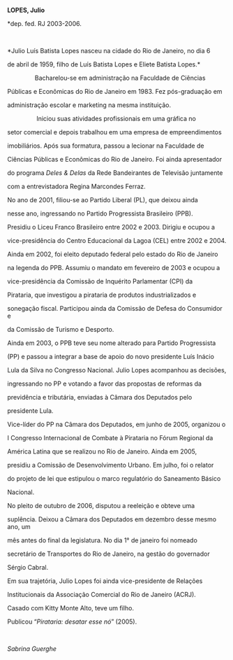 **LOPES, Julio**



\*dep. fed. RJ 2003-2006.



               



*Julio Luís Batista Lopes nasceu na cidade do Rio de Janeiro, no dia 6

de abril de 1959, filho de Luís Batista Lopes e Eliete Batista Lopes.*



                Bacharelou-se em administração na Faculdade de Ciências

Públicas e Econômicas do Rio de Janeiro em 1983. Fez pós-graduação em

administração escolar e marketing na mesma instituição.



                 Iniciou suas atividades profissionais em uma gráfica no

setor comercial e depois trabalhou em uma empresa de empreendimentos

imobiliários. Após sua formatura, passou a lecionar na Faculdade de

Ciências Públicas e Econômicas do Rio de Janeiro. Foi ainda apresentador

do programa *Deles & Delas* da Rede Bandeirantes de Televisão juntamente

com a entrevistadora Regina Marcondes Ferraz.



No ano de 2001, filiou-se ao Partido Liberal (PL), que deixou ainda

nesse ano, ingressando no Partido Progressista Brasileiro (PPB).

Presidiu o Liceu Franco Brasileiro entre 2002 e 2003. Dirigiu e ocupou a

vice-presidência do Centro Educacional da Lagoa (CEL) entre 2002 e 2004.



Ainda em 2002, foi eleito deputado federal pelo estado do Rio de Janeiro

na legenda do PPB. Assumiu o mandato em fevereiro de 2003 e ocupou a

vice-presidência da Comissão de Inquérito Parlamentar (CPI) da

Pirataria, que investigou a pirataria de produtos industrializados e

sonegação fiscal. Participou ainda da Comissão de Defesa do Consumidor e

da Comissão de Turismo e Desporto.



Ainda em 2003, o PPB teve seu nome alterado para Partido Progressista

(PP) e passou a integrar a base de apoio do novo presidente Luís Inácio

Lula da Silva no Congresso Nacional. Julio Lopes acompanhou as decisões,

ingressando no PP e votando a favor das propostas de reformas da

previdência e tributária, enviadas à Câmara dos Deputados pelo

presidente Lula.  



Vice-líder do PP na Câmara dos Deputados, em junho de 2005, organizou o

I Congresso Internacional de Combate à Pirataria no Fórum Regional da

América Latina que se realizou no Rio de Janeiro. Ainda em 2005,

presidiu a Comissão de Desenvolvimento Urbano. Em julho, foi o relator

do projeto de lei que estipulou o marco regulatório do Saneamento Básico

Nacional.



No pleito de outubro de 2006, disputou a reeleição e obteve uma

suplência. Deixou a Câmara dos Deputados em dezembro desse mesmo ano, um

mês antes do final da legislatura. No dia 1° de janeiro foi nomeado

secretário de Transportes do Rio de Janeiro, na gestão do governador

Sérgio Cabral.



Em sua trajetória, Julio Lopes foi ainda vice-presidente de Relações

Institucionais da Associação Comercial do Rio de Janeiro (ACRJ).



Casado com Kitty Monte Alto, teve um filho.



Publicou “*Pirataria: desatar esse nó*” (2005).



 



*Sabrina Guerghe*



 



